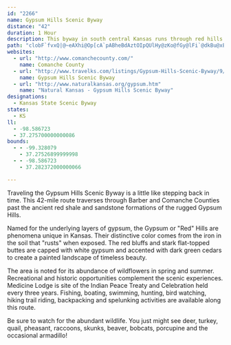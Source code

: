 ```yaml
---
id: "2266"
name: Gypsum Hills Scenic Byway
distance: "42"
duration: 1 Hour
description: This byway in south central Kansas runs through red hills noted for their picturesque beauty and unique landscape.
path: "clobF`fvxQ|@~eAXhi@Op[cA`pABheBdAztOIpQUlHy@zKo@fGy@lFi`@dkBu@xE}@zH[hHErCr@r~Et@rfDbFvtDEfIsChxBEzJa@v`BBpu@b@~yD?nSJdb@tDtsCJdoFT`kBgHxhJu@hnEChiAJdsBBrWvArzDjAhtIXzyEr@~rEbA`xEf@~BV`@Zj@fB~A"
websites:
  - url: "http://www.comanchecounty.com/"
    name: Comanche County
  - url: "http://www.travelks.com/listings/Gypsum-Hills-Scenic-Byway/9/"
    name: Gypsum Hills Scenic Byway
  - url: "http://www.naturalkansas.org/gypsum.htm"
    name: "Natural Kansas - Gypsum Hills Scenic Byway"
designations:
  - Kansas State Scenic Byway
states:
  - KS
ll:
  - -98.586723
  - 37.275700000000086
bounds:
  - - -99.328079
    - 37.27526899999998
  - - -98.586723
    - 37.282372000000066

---
```


Traveling the Gypsum Hills Scenic Byway is a little like stepping back in time. This 42-mile route traverses through Barber and Comanche Counties past the ancient red shale and sandstone formations of the rugged Gypsum Hills.

Named for the underlying layers of gypsum, the Gypsum or "Red" Hills are phenomena unique in Kansas. Their distinctive color comes from the iron in the soil that "rusts" when exposed. The red bluffs and stark flat-topped buttes are capped with white gypsum and accented with dark green cedars to create a painted landscape of timeless beauty.

The area is noted for its abundance of wildflowers in spring and summer. Recreational and historic opportunities complement the scenic experiences. Medicine Lodge is site of the Indian Peace Treaty and Celebration held every three years. Fishing, boating, swimming, hunting, bird watching, hiking trail riding, backpacking and spelunking activities are available along this route.

Be sure to watch for the abundant wildlife. You just might see deer, turkey, quail, pheasant, raccoons, skunks, beaver, bobcats, porcupine and the occasional armadillo!
